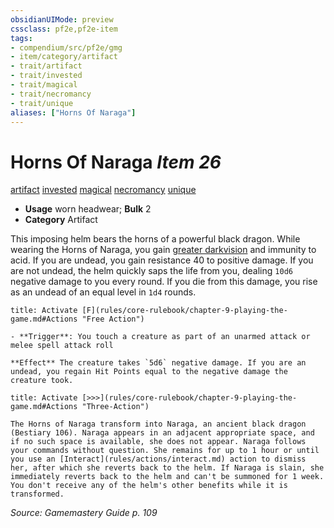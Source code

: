 ```yaml
---
obsidianUIMode: preview
cssclass: pf2e,pf2e-item
tags:
- compendium/src/pf2e/gmg
- item/category/artifact
- trait/artifact
- trait/invested
- trait/magical
- trait/necromancy
- trait/unique
aliases: ["Horns Of Naraga"]
---
```

# Horns Of Naraga *Item 26*  
[artifact](rules/traits/artifact-gmg.md "Artifact Item Trait")  [invested](rules/traits/invested.md "Invested Item Trait")  [magical](rules/traits/magical.md "Magical Item Trait")  [necromancy](rules/traits/necromancy.md "Necromancy School Trait")  [unique](rules/traits/unique.md "Unique Rarity Trait")  

- **Usage** worn headwear; **Bulk** 2
- **Category** Artifact

This imposing helm bears the horns of a powerful black dragon. While wearing the Horns of Naraga, you gain [greater darkvision](rules/abilities/darkvision.md) and immunity to acid. If you are undead, you gain resistance 40 to positive damage. If you are not undead, the helm quickly saps the life from you, dealing `10d6` negative damage to you every round. If you die from this damage, you rise as an undead of an equal level in `1d4` rounds.

```ad-embed-ability
title: Activate [F](rules/core-rulebook/chapter-9-playing-the-game.md#Actions "Free Action")

- **Trigger**: You touch a creature as part of an unarmed attack or melee spell attack roll

**Effect** The creature takes `5d6` negative damage. If you are an undead, you regain Hit Points equal to the negative damage the creature took.
```

```ad-embed-ability
title: Activate [>>>](rules/core-rulebook/chapter-9-playing-the-game.md#Actions "Three-Action")

The Horns of Naraga transform into Naraga, an ancient black dragon (Bestiary 106). Naraga appears in an adjacent appropriate space, and if no such space is available, she does not appear. Naraga follows your commands without question. She remains for up to 1 hour or until you use an [Interact](rules/actions/interact.md) action to dismiss her, after which she reverts back to the helm. If Naraga is slain, she immediately reverts back to the helm and can't be summoned for 1 week. You don't receive any of the helm's other benefits while it is transformed.
```

*Source: Gamemastery Guide p. 109*